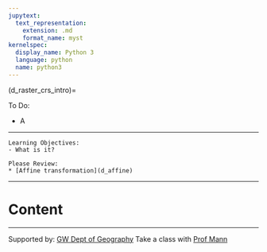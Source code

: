 ```yaml
---
jupytext:
  text_representation:
    extension: .md
    format_name: myst
kernelspec:
  display_name: Python 3
  language: python
  name: python3
---
```


(d_raster_crs_intro)=


To Do:
- A

----------------

```{admonition} Learning Objectives
Learning Objectives:
- What is it?

```
```{admonition} Review
Please Review:
* [Affine transformation](d_affine)
```
----------------




# Content



--------------
Supported by: <a href="https://geography.columbian.gwu.edu/">GW Dept of Geography</a> 
Take a class with [Prof Mann](https://geography.columbian.gwu.edu/michael-mann)
